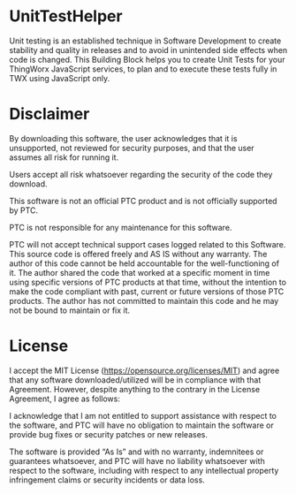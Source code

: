 # UnitTestHelper
Unit testing is an established technique in Software Development to create stability and quality in releases and to avoid in unintended side effects when code is changed.
This Building Block helps you to create Unit Tests for your ThingWorx JavaScript services, to plan and to execute these tests fully in TWX using JavaScript only.

# Disclaimer
By downloading this software, the user acknowledges that it is unsupported, not reviewed for security purposes, and that the user assumes all risk for running it.

Users accept all risk whatsoever regarding the security of the code they download.

This software is not an official PTC product and is not officially supported by PTC.

PTC is not responsible for any maintenance for this software.

PTC will not accept technical support cases logged related to this Software.
This source code is offered freely and AS IS without any warranty.
The author of this code cannot be held accountable for the well-functioning of it.
The author shared the code that worked at a specific moment in time using specific versions of PTC products at that time, without the intention to make the code compliant with past, current or future versions of those PTC products.
The author has not committed to maintain this code and he may not be bound to maintain or fix it.

# License
I accept the MIT License (https://opensource.org/licenses/MIT) and agree that any software downloaded/utilized will be in compliance with that Agreement. However, despite anything to the contrary in the License Agreement, I agree as follows:

I acknowledge that I am not entitled to support assistance with respect to the software, and PTC will have no obligation to maintain the software or provide bug fixes or security patches or new releases.

The software is provided “As Is” and with no warranty, indemnitees or guarantees whatsoever, and PTC will have no liability whatsoever with respect to the software, including with respect to any intellectual property infringement claims or security incidents or data loss.

